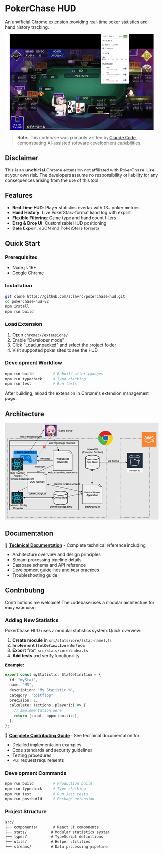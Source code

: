 # PokerChase HUD

An unofficial Chrome extension providing real-time poker statistics and hand history tracking.

![PokerChase HUD](./icons/hud-config.png)

> **Note**: This codebase was primarily written by [Claude Code](https://claude.ai/code), demonstrating AI-assisted software development capabilities.

## Disclaimer

This is an **unofficial** Chrome extension not affiliated with PokerChase. Use at your own risk. The developers assume no responsibility or liability for any consequences arising from the use of this tool.

## Features

- **Real-time HUD**: Player statistics overlay with 13+ poker metrics
- **Hand History**: Live PokerStars-format hand log with export
- **Flexible Filtering**: Game type and hand count filters
- **Drag & Drop UI**: Customizable HUD positioning
- **Data Export**: JSON and PokerStars formats

## Quick Start

### Prerequisites

- Node.js 16+
- Google Chrome

### Installation

```bash
git clone https://github.com/solavrc/pokerchase-hud.git
cd pokerchase-hud-v2
npm install
npm run build
```

### Load Extension

1. Open `chrome://extensions/`
2. Enable "Developer mode"
3. Click "Load unpacked" and select the project folder
4. Visit supported poker sites to see the HUD

### Development Workflow

```bash
npm run build         # Rebuild after changes
npm run typecheck     # Type checking
npm run test          # Run tests
```

After building, reload the extension in Chrome's extension management page.

## Architecture

![Architecture Diagram](README.drawio.png)

## Documentation

📖 **[Technical Documentation](CLAUDE.md)** - Complete technical reference including:

- Architecture overview and design principles
- Stream processing pipeline details
- Database schema and API reference
- Development guidelines and best practices
- Troubleshooting guide

## Contributing

Contributions are welcome! The codebase uses a modular architecture for easy extension.

### Adding New Statistics

PokerChase HUD uses a modular statistics system. Quick overview:

1. **Create module** in `src/stats/core/[stat-name].ts`
2. **Implement `StatDefinition`** interface
3. **Export** from `src/stats/core/index.ts`
4. **Add tests** and verify functionality

**Example:**

```typescript
export const myStatistic: StatDefinition = {
  id: "myStat",
  name: "MS",
  description: "My Statistic %",
  category: "postflop",
  precision: 1,
  calculate: (actions, playerId) => {
    // Implementation here
    return [count, opportunities];
  },
};
```

📖 **[Complete Contributing Guide](CLAUDE.md#development-guide)** - See technical documentation for:

- Detailed implementation examples
- Code standards and security guidelines
- Testing procedures
- Pull request requirements

### Development Commands

```bash
npm run build         # Production build
npm run typecheck     # Type checking
npm run test          # Run Jest tests
npm run postbuild     # Package extension
```

### Project Structure

```
src/
├── components/       # React UI components
├── stats/           # Modular statistics system
├── types/           # TypeScript definitions
├── utils/           # Helper utilities
└── streams/         # Data processing pipeline
```
